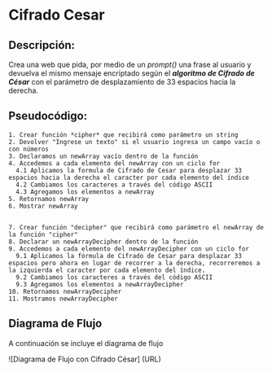 # Cifrado Cesar

## Descripción:
Crea una web que pida, por medio de un *prompt()* una frase al usuario y devuelva el mismo mensaje encriptado según el __*algoritmo de Cifrado de César*__ con el parámetro de desplazamiento de 33 espacios hacia la derecha.

## Pseudocódigo:

```
1. Crear función *cipher* que recibirá como parámetro un string
2. Devolver "Ingrese un texto" si el usuario ingresa un campo vacío o con números
3. Declaramos un newArray vacío dentro de la función
4. Accedemos a cada elemento del newArray con un ciclo for
  4.1 Aplicamos la formula de Cifrado de Cesar para desplazar 33 espacios hacia la derecha el caracter por cada elemento del índice
  4.2 Cambiamos los caracteres a través del código ASCII
  4.3 Agregamos los elementos a newArray
5. Retornamos newArray
6. Mostrar newArray  


7. Crear función "decipher" que recibirá como parámetro el newArray de la función "cipher"
8. Declarar un newArrayDecipher dentro de la función
9. Accedemos a cada elemento del newArrayDecipher con un ciclo for
  9.1 Aplicamos la fórmula de Cifrado de Cesar para desplazar 33 espacios pero ahora en lugar de recorrer a la derecha, recorreremos a la izquierda el caracter por cada elemento del índice.
  9.2 Cambiamos los caracteres a través del código ASCII
  9.3 Agregamos los elementos a newArrayDecipher
10. Retornamos newArrayDecipher
11. Mostramos newArrayDecipher

```

## Diagrama de Flujo

A continuación se incluye el diagrama de flujo

![Diagrama de Flujo con Cifrado César] (URL)
